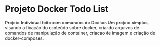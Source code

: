 # Projeto Docker Todo List

Projeto Individual feito com comandos de Docker. Um projeto simples, visando a fixação do conteúdo sobre docker, criando arquivos de comandos de manipulação de container, criacao de imagem e criação de docker-composes.
